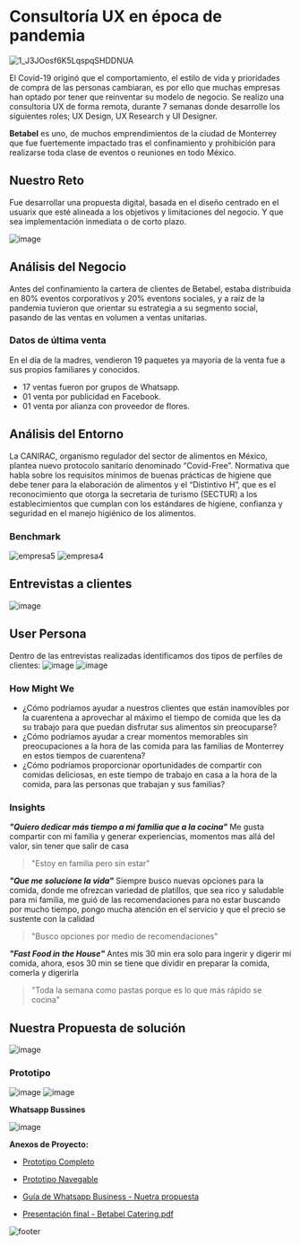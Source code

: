 # Consultoría UX en época de pandemia
![1_J3JOosf6K5LqspqSHDDNUA](https://user-images.githubusercontent.com/60928881/86669772-8b96eb00-bfb9-11ea-82f5-7d2ac50eb304.png)


El Covid-19 originó que el comportamiento, el estilo de vida y prioridades de compra de las personas cambiaran, es por ello que muchas empresas han optado por tener que reinventar su modelo de negocio. Se realizo una consultoria UX de forma remota, durante 7 semanas donde desarrolle los siguientes roles; UX Design, UX Research y UI Designer.

**Betabel** es uno, de muchos emprendimientos de la ciudad de Monterrey que fue fuertemente impactado tras el confinamiento y prohibición para realizarse toda clase de eventos o reuniones en todo México. 


## Nuestro Reto

Fue desarrollar una propuesta digital, basada en el diseño centrado en el usuarix que esté alineada a los objetivos y limitaciones del negocio. Y que sea implementación inmediata o de corto plazo.

![image](https://user-images.githubusercontent.com/60928881/86679851-93f42380-bfc3-11ea-8913-a7d337306022.png)

## Análisis del Negocio

Antes del confinamiento la cartera de clientes de Betabel, estaba distribuida en 80% eventos corporativos y 20% eventons sociales, y a raíz de la pandemia tuvieron que orientar su estrategia a su segmento social, pasando de las ventas en volumen a ventas unitarias.

### **Datos de última venta**
En el día de la madres, vendieron 19 paquetes ya mayoría de la venta fue a sus propios familiares y conocidos.
- 17 ventas fueron por grupos de Whatsapp.
- 01 venta por publicidad en Facebook.
- 01 venta por alianza con proveedor de flores.

## Análisis del Entorno

La CANIRAC, organismo regulador del sector de alimentos en México, plantea nuevo protocolo sanitario denominado “Covid-Free”. Normativa que habla sobre los requisitos mínimos de buenas prácticas de higiene que debe tener para la elaboración de alimentos y el “Distintivo H”, que es el reconocimiento que otorga la secretaria de turismo (SECTUR) a los establecimientos que cumplan con los estándares de higiene, confianza y seguridad en el manejo higiénico de los alimentos.

### **Benchmark**
![empresa5](https://user-images.githubusercontent.com/60928881/86674261-1d085c00-bfbe-11ea-93bd-312a9d413ff2.png)
![empresa4](https://user-images.githubusercontent.com/60928881/86674277-2396d380-bfbe-11ea-9686-025ef057d240.png)

## **Entrevistas a clientes**
![image](https://user-images.githubusercontent.com/60928881/88728784-16ba5b00-d0f8-11ea-970b-37be10bb3140.png)


## User Persona
Dentro de las entrevistas realizadas identificamos dos tipos de perfiles de clientes: 
![image](https://user-images.githubusercontent.com/60928881/86684063-cdc72900-bfc7-11ea-877e-9a968ecb2ab1.png)
![image](https://user-images.githubusercontent.com/60928881/87233925-8a870480-c391-11ea-906c-49ca92ec4f28.png)

### How Might We 

- ¿Cómo podríamos ayudar a nuestros clientes que están inamovibles por la cuarentena a aprovechar al máximo el tiempo de comida que les da su trabajo para que puedan disfrutar sus alimentos sin preocuparse?
- ¿Cómo podríamos ayudar a crear momentos memorables sin preocupaciones a la hora de las comida para las familias de Monterrey en estos tiempos de cuarentena?
- ¿Cómo podríamos proporcionar oportunidades de compartir con comidas deliciosas, en este tiempo de trabajo en casa a la hora de la comida,  para las personas que trabajan y sus  familias?

### Insights

**_"Quiero dedicar más tiempo a mi familia que a la cocina"_**
Me gusta compartir con mi familia y generar experiencias, momentos mas allá del valor,  sin tener que salir de casa

> "Estoy en familia pero sin estar"

**_"Que me solucione la vida"_**
Siempre busco nuevas opciones para la comida, donde me ofrezcan variedad de platillos, que sea rico y saludable para mi familia, me guió de las recomendaciones para no estar buscando por mucho tiempo, pongo mucha atención en el servicio y que el precio se sustente con la calidad

> "Busco opciones por medio de recomendaciones"

**_"Fast Food in the House"_**
Antes mis 30 min era solo para ingerir y digerir mi comida, ahora, esos 30 min se tiene que dividir en preparar la comida, comerla y digerirla 

> "Toda la semana como pastas porque es lo que más rápido se cocina"


## Nuestra Propuesta de solución

![image](https://user-images.githubusercontent.com/60928881/86677778-89388f00-bfc1-11ea-8742-f7bb2e2fb76e.png)


### Prototipo 
![image](https://user-images.githubusercontent.com/60928881/86688110-6ad79100-bfcb-11ea-9386-036fba7cf9a4.png)
![image](https://user-images.githubusercontent.com/60928881/86688336-9d818980-bfcb-11ea-8532-71133da1b390.png)

**Whatsapp Bussines**

![image](https://user-images.githubusercontent.com/60928881/86688412-af632c80-bfcb-11ea-9d7f-d6a153c76f7c.png)


**Anexos de Proyecto:**
- [Prototipo Completo](https://www.figma.com/file/ShoBDie2K9zJ5W1iCy9dzN/Betabel-Design-Laboratoria-Copy?node-id=234%3A362)

- [Prototipo Navegable](https://www.figma.com/proto/ShoBDie2K9zJ5W1iCy9dzN/Betabel-Design-Laboratoria-Copy?node-id=413%3A1635&viewport=-191%2C-440%2C1&scaling=scale-down)

- [Guía de Whatsapp Business - Nuetra propuesta](https://www.notion.so/Propuesta-de-WhatsApp-Business-f9c4a95122ba486fac8efdaa16e3fa36)

- [Presentación final - Betabel Catering.pdf](https://github.com/marilynaguilar/UX-Consultancy/files/4907624/Presentacion.final.-.Betabel.Catering.pdf)





![footer](https://user-images.githubusercontent.com/60928881/86678257-006e2300-bfc2-11ea-878d-3785195956d4.png)




